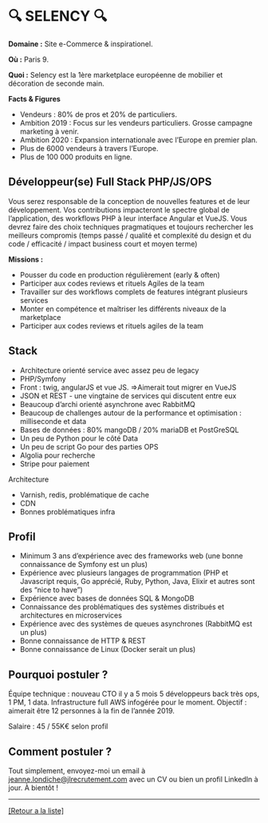 # 🔍 SELENCY 🔍

**Domaine :**  Site e-Commerce & inspirationel.

**Où :** Paris 9.

**Quoi :** Selency est la 1ère marketplace européenne de mobilier et décoration de seconde main. 

**Facts & Figures**

* Vendeurs : 80% de pros et 20% de particuliers. 
* Ambition 2019 : Focus sur les vendeurs particuliers. Grosse campagne marketing à venir.
* Ambition 2020 : Expansion internationale avec l’Europe en premier plan.
* Plus de 6000 vendeurs à travers l’Europe.
* Plus de 100 000 produits en ligne.

## Développeur(se) Full Stack PHP/JS/OPS

Vous serez responsable de la conception de nouvelles features et de leur développement. Vos contributions impacteront le spectre global de l’application, des workflows PHP à leur interface Angular et VueJS.
Vous devrez faire des choix techniques pragmatiques et toujours rechercher les meilleurs compromis (temps passé / qualité et complexité du design et du code / efficacité / impact business court et moyen terme)

**Missions :**

* Pousser du code en production régulièrement (early & often)
* Participer aux codes reviews et rituels Agiles de la team
* Travailler sur des workflows complets de features intégrant plusieurs services
* Monter en compétence et maîtriser les différents niveaux de la marketplace
* Participer aux codes reviews et rituels agiles de la team

## Stack

* Architecture orienté service avec assez peu de legacy
* PHP/Symfony
* Front : twig, angularJS et vue JS. =>Aimerait tout migrer en VueJS
* JSON et REST - une vingtaine de services qui discutent entre eux
* Beaucoup d’archi orienté asynchrone avec RabbitMQ
* Beaucoup de challenges autour de la performance et optimisation : milliseconde et data
* Bases de données : 80% mangoDB / 20% mariaDB et PostGreSQL
* Un peu de Python pour le côté Data
* Un peu de script Go pour des parties OPS
* Algolia pour recherche
* Stripe pour paiement

Architecture

* Varnish, redis, problématique de cache
* CDN
* Bonnes problématiques infra

## Profil

* Minimum 3 ans d’expérience avec des frameworks web (une bonne connaissance de Symfony est un plus)
* Expérience avec plusieurs langages de programmation (PHP et Javascript requis, Go apprécié, Ruby, Python, Java, Elixir et autres sont des “nice to have”)
* Expérience avec bases de données SQL & MongoDB
* Connaissance des problématiques des systèmes distribués et architectures en microservices
* Expérience avec des systèmes de queues asynchrones (RabbitMQ est un plus)
* Bonne connaissance de HTTP & REST
* Bonne connaissance de Linux (Docker serait un plus)

## Pourquoi postuler ?

Équipe technique : nouveau CTO il y a 5 mois
5 développeurs back très ops, 1 PM, 1 data.
Infrastructure full AWS infogérée pour le moment.
Objectif : aimerait être 12 personnes à la fin de l’année 2019.

Salaire : 45 / 55K€ selon profil

## Comment postuler ?

Tout simplement, envoyez-moi un email à jeanne.londiche@jlrecrutement.com avec un CV ou bien un profil LinkedIn à jour. À bientôt ! 

----
<a href="https://github.com/jlondiche/job-board-php/blob/master/README.md">[Retour a la liste]</a>